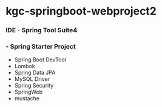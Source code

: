 # kgc-springboot-webproject2

### IDE - Spring Tool Suite4

### - Spring Starter Project
- Spring Boot DevTool
- Lombok
- Spring Data JPA
- MySQL Driver
- Spring Security
- SpringWeb
- mustache
